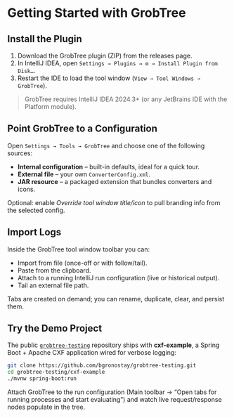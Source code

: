 # Getting Started with GrobTree

## Install the Plugin
1. Download the GrobTree plugin (ZIP) from the releases page.
2. In IntelliJ IDEA, open `Settings → Plugins → ⚙ → Install Plugin from Disk…`.
3. Restart the IDE to load the tool window (`View → Tool Windows → GrobTree`).

> GrobTree requires IntelliJ IDEA 2024.3+ (or any JetBrains IDE with the Platform module).

## Point GrobTree to a Configuration
Open `Settings → Tools → GrobTree` and choose one of the following sources:
- **Internal configuration** – built-in defaults, ideal for a quick tour.
- **External file** – your own `ConverterConfig.xml`.
- **JAR resource** – a packaged extension that bundles converters and icons.

Optional: enable *Override tool window title/icon* to pull branding info from the selected config.

## Import Logs
Inside the GrobTree tool window toolbar you can:
- Import from file (once-off or with follow/tail).
- Paste from the clipboard.
- Attach to a running IntelliJ run configuration (live or historical output).
- Tail an external file path.

Tabs are created on demand; you can rename, duplicate, clear, and persist them.

## Try the Demo Project
The public [`grobtree-testing`](https://github.com/bgronostay/grobtree-testing) repository ships with **cxf-example**, a Spring Boot + Apache CXF application wired for verbose logging:
```bash
git clone https://github.com/bgronostay/grobtree-testing.git
cd grobtree-testing/cxf-example
./mvnw spring-boot:run
```
Attach GrobTree to the run configuration (Main toolbar → “Open tabs for running processes and start evaluating”) and watch live request/response nodes populate in the tree.
